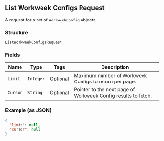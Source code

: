 ## List Workweek Configs Request

A request for a set of `WorkweekConfig` objects

### Structure

`ListWorkweekConfigsRequest`

### Fields

| Name | Type | Tags | Description |
|  --- | --- | --- | --- |
| `Limit` | `Integer` | Optional | Maximum number of Workweek Configs to return per page. |
| `Cursor` | `String` | Optional | Pointer to the next page of Workweek Config results to fetch. |

### Example (as JSON)

```json
{
  "limit": null,
  "cursor": null
}
```

